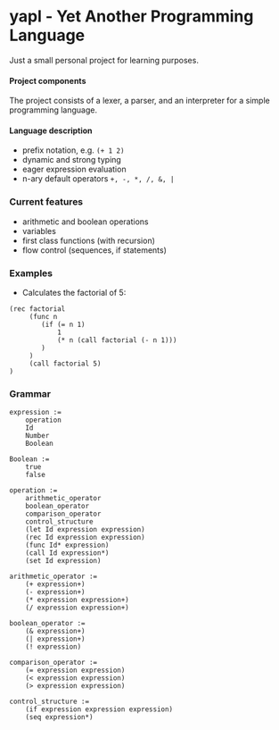 # yapl - Yet Another Programming Language
Just a small personal project for learning purposes.

#### Project components
The project consists of a lexer, a parser, and an interpreter for a simple programming language.

#### Language description
- prefix notation, e.g. ```(+ 1 2)```
- dynamic and strong typing
- eager expression evaluation
- n-ary default operators ```+, -, *, /, &, |``` 

### Current features
- arithmetic and boolean operations
- variables
- first class functions (with recursion)
- flow control (sequences, if statements)


### Examples
- Calculates the factorial of 5:
```
(rec factorial 
     (func n
        (if (= n 1)
            1
            (* n (call factorial (- n 1)))
        )
     )
     (call factorial 5)
)
```

### Grammar
```
expression :=
    operation
    Id
    Number
    Boolean

Boolean :=
    true
    false

operation :=
    arithmetic_operator
    boolean_operator
    comparison_operator
    control_structure
    (let Id expression expression)
    (rec Id expression expression)
    (func Id* expression)
    (call Id expression*)
    (set Id expression)

arithmetic_operator :=
    (+ expression+)
    (- expression+)
    (* expression expression+)
    (/ expression expression+)

boolean_operator :=
    (& expression+)
    (| expression+)
    (! expression)

comparison_operator :=
    (= expression expression)
    (< expression expression)
    (> expression expression)

control_structure :=
    (if expression expression expression)
    (seq expression*)
```
